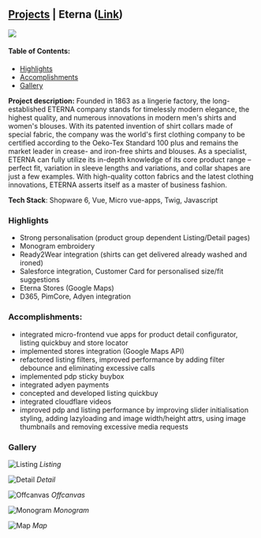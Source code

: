 ## [Projects](/portfolio/) | Eterna ([Link](https://www.eterna.de/de/))

<img src="/portfolio/images/eterna/home.png"/>

#### Table of Contents:
- [Highlights](#highlights)
- [Accomplishments](#accomplishments)
- [Gallery](#gallery)

**Project description:** Founded in 1863 as a lingerie factory, the long-established ETERNA company stands for timelessly modern elegance, the highest quality, and numerous innovations in modern men's shirts and women's blouses. With its patented invention of shirt collars made of special fabric, the company was the world's first clothing company to be certified according to the Oeko-Tex Standard 100 plus and remains the market leader in crease- and iron-free shirts and blouses. As a specialist, ETERNA can fully utilize its in-depth knowledge of its core product range – perfect fit, variation in sleeve lengths and variations, and collar shapes are just a few examples. With high-quality cotton fabrics and the latest clothing innovations, ETERNA asserts itself as a master of business fashion.

**Tech Stack**: Shopware 6, Vue, Micro vue-apps, Twig, Javascript

### Highlights
- Strong personalisation (product group dependent Listing/Detail pages)
- Monogram embroidery
- Ready2Wear integration (shirts can get delivered already washed and ironed)
- Salesforce integration, Customer Card for personalised size/fit suggestions
- Eterna Stores (Google Maps)
- D365, PimCore, Adyen integration


### Accomplishments:
- integrated micro-frontend vue apps for product detail configurator, listing quickbuy and store locator
- implemented stores integration (Google Maps API)
- refactored listing filters, improved performance by adding filter debounce and eliminating excessive calls
- implemented pdp sticky buybox
- integrated adyen payments
- concepted and developed listing quickbuy 
- integrated cloudflare videos
- improved pdp and listing performance by improving slider initialisation styling, adding lazyloading and image width/height attrs, using image thumbnails and removing excessive media requests

### Gallery

![Listing](/portfolio/images/eterna/listing.png)
*Listing*

![Detail](/portfolio/images/eterna/detail.png)
*Detail*

![Offcanvas](/portfolio/images/eterna/offcanvas.png)
*Offcanvas*

![Monogram](/portfolio/images/eterna/monogram.png)
*Monogram*

![Map](/portfolio/images/eterna/Map.png)
*Map*
